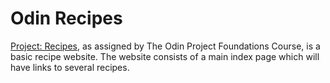 # Odin Recipes
<a href="https://www.theodinproject.com/lessons/foundations-recipes" target="_blank" rel="noopener noreferrer">Project: Recipes</a>, as assigned by The Odin Project Foundations Course, is a basic recipe website. The website consists of a main index page which will have links to several recipes. 
